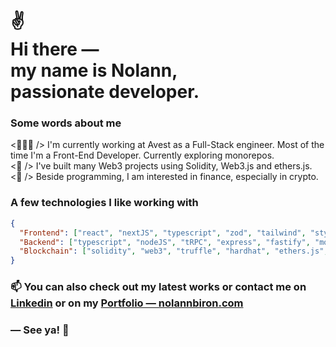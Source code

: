 <h1>
 ✌<br>
  Hi there ― <br> 
  my name is Nolann, <br> 
  passionate developer.
</h1>

### Some words about me

<p>
    <👨🏻‍💻 /> I'm currently working at Avest as a Full-Stack engineer. Most of the time I'm a Front-End Developer. Currently exploring monorepos.
    <br>
    <🎯 /> I've built many Web3 projects using Solidity, Web3.js and ethers.js.
    <br>
    <🍺 /> Beside programming, I am interested in finance, especially in crypto.
</p>


### A few technologies I like working with

```json
{
  "Frontend": ["react", "nextJS", "typescript", "zod", "tailwind", "styled-components", "radix-ui", "react-native"],
  "Backend": ["typescript", "nodeJS", "tRPC", "express", "fastify", "mongoDB", "prisma", "mongoose"],
  "Blockchain": ["solidity", "web3", "truffle", "hardhat", "ethers.js", "web3-react", "ipfs@alpha"]
}
```

<!--
<div align="center">

![nolannbiron's GitHub stats](https://github-readme-stats-nolannbiron.vercel.app/api?username=nolannbiron&show_icons=true&count_private=true&line_height=29&hide=contribs,prs)
![Top Langs GitHub stats](https://github-readme-stats-nolannbiron.vercel.app/api/top-langs/?username=nolannbiron&hide=C,asl,rich%20text%20format,makefile,shell,css&langs_count=8&layout=compact)

</div> -->

<!-- #### Contact me on [Telegram](https://t.me/mo), we can chat in 🇫🇷  🇬🇧  🇪🇸 . -->

<h3>
  📫  You can also check out my <b>latest works</b> or <b>contact me</b> on
  <br>
  <a href="https://www.linkedin.com/in/nolann-biron/">Linkedin</a> or on my <a href="https://nolannbiron.com">Portfolio ― nolannbiron.com</a> 
</h3>

### ― See ya! 👋
